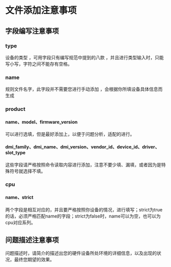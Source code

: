 # 文件添加注意事项

## 字段编写注意事项

### type

设备的类型 ，可用字段只有编写规范中提到的八款 ，并且进行类型输入时，只能写小写，字符之间不能存有空格。

### name

规则文件名字，此字段并不需要您进行手动添加 ，会根据你所填设备具体信息而生成

### product

#### name、model、firmware_version

可以进行选填，但是最好添加上，以便于问题分析，适配的进行。

#### dmi_family、dmi_name、dmi_version、vendor_id、device_id、driver、slot_type

这些字段请严格按照命令读取内容进行添加，注意不要少填、漏填，或者因为是特殊符号就选择不填。

### cpu

#### name、strict

两个字段是相互对应的，并且要严格按照你设备的情况，进行填写；strict为true的话，必须严格匹配name的字段；strict为false时，name可以为空，也可以为cpu对应系列。

## 问题描述注意事项

问题描述时，请简介的描述出您的硬件设备所处环境的详细信息，以及出现的状况，最终您期望的效果。
